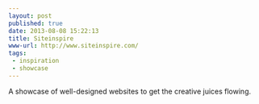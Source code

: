 ```yaml
---
layout: post
published: true
date: 2013-08-08 15:22:13
title: Siteinspire
www-url: http://www.siteinspire.com/
tags: 
 - inspiration
 - showcase
---
```


A showcase of well-designed websites to get the creative juices flowing.
